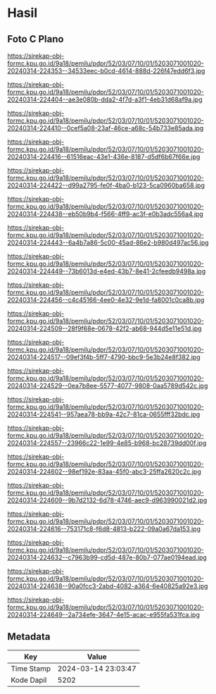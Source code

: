 # Hasil

## Foto C Plano

https://sirekap-obj-formc.kpu.go.id/9a18/pemilu/pdpr/52/03/07/10/01/5203071001020-20240314-224353--34533eec-b0cd-4614-888d-226f47edd6f3.jpg

https://sirekap-obj-formc.kpu.go.id/9a18/pemilu/pdpr/52/03/07/10/01/5203071001020-20240314-224404--ae3e080b-dda2-4f7d-a3f1-4eb31d68af9a.jpg

https://sirekap-obj-formc.kpu.go.id/9a18/pemilu/pdpr/52/03/07/10/01/5203071001020-20240314-224410--0cef5a08-23af-46ce-a68c-54b733e85ada.jpg

https://sirekap-obj-formc.kpu.go.id/9a18/pemilu/pdpr/52/03/07/10/01/5203071001020-20240314-224416--61516eac-43e1-436e-8187-d5df6b67f66e.jpg

https://sirekap-obj-formc.kpu.go.id/9a18/pemilu/pdpr/52/03/07/10/01/5203071001020-20240314-224422--d99a2795-fe0f-4ba0-b123-5ca0960ba658.jpg

https://sirekap-obj-formc.kpu.go.id/9a18/pemilu/pdpr/52/03/07/10/01/5203071001020-20240314-224438--eb50b9b4-f566-4ff9-ac3f-e0b3adc556a4.jpg

https://sirekap-obj-formc.kpu.go.id/9a18/pemilu/pdpr/52/03/07/10/01/5203071001020-20240314-224443--6a4b7a86-5c00-45ad-86e2-b980d497ac56.jpg

https://sirekap-obj-formc.kpu.go.id/9a18/pemilu/pdpr/52/03/07/10/01/5203071001020-20240314-224449--73b6013d-e4ed-43b7-8e41-2cfeedb9498a.jpg

https://sirekap-obj-formc.kpu.go.id/9a18/pemilu/pdpr/52/03/07/10/01/5203071001020-20240314-224456--c4c45166-4ee0-4e32-9e1d-fa8001c0ca8b.jpg

https://sirekap-obj-formc.kpu.go.id/9a18/pemilu/pdpr/52/03/07/10/01/5203071001020-20240314-224509--28f9f68e-0678-42f2-ab68-944d5e11e51d.jpg

https://sirekap-obj-formc.kpu.go.id/9a18/pemilu/pdpr/52/03/07/10/01/5203071001020-20240314-224517--09ef3f4b-5ff7-4790-bbc9-5e3b24e8f382.jpg

https://sirekap-obj-formc.kpu.go.id/9a18/pemilu/pdpr/52/03/07/10/01/5203071001020-20240314-224529--0ea7b8ee-5577-4077-9808-0aa5789d542c.jpg

https://sirekap-obj-formc.kpu.go.id/9a18/pemilu/pdpr/52/03/07/10/01/5203071001020-20240314-224541--957aea78-bb9a-42c7-81ca-0655fff32bdc.jpg

https://sirekap-obj-formc.kpu.go.id/9a18/pemilu/pdpr/52/03/07/10/01/5203071001020-20240314-224557--23966c22-1e99-4e85-b968-bc28739dd00f.jpg

https://sirekap-obj-formc.kpu.go.id/9a18/pemilu/pdpr/52/03/07/10/01/5203071001020-20240314-224602--98ef192e-83aa-45f0-abc3-25ffa2620c2c.jpg

https://sirekap-obj-formc.kpu.go.id/9a18/pemilu/pdpr/52/03/07/10/01/5203071001020-20240314-224609--9b7d2132-6d78-4746-aec9-d963990021d2.jpg

https://sirekap-obj-formc.kpu.go.id/9a18/pemilu/pdpr/52/03/07/10/01/5203071001020-20240314-224616--753171c8-f6d8-4813-b222-09a0a67da153.jpg

https://sirekap-obj-formc.kpu.go.id/9a18/pemilu/pdpr/52/03/07/10/01/5203071001020-20240314-224632--c7963b99-cd5d-487e-80b7-077ae0194ead.jpg

https://sirekap-obj-formc.kpu.go.id/9a18/pemilu/pdpr/52/03/07/10/01/5203071001020-20240314-224638--90a0fcc3-2abd-4082-a364-6e40825a92e3.jpg

https://sirekap-obj-formc.kpu.go.id/9a18/pemilu/pdpr/52/03/07/10/01/5203071001020-20240314-224649--2a734efe-3647-4e15-acac-e955fa531fca.jpg


## Metadata

| Key        | Value               |
| ---------- | ------------------- |
| Time Stamp | 2024-03-14 23:03:47 |
| Kode Dapil | 5202                |



